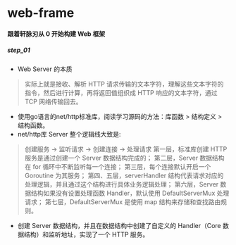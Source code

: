 # web-frame
#### 跟着轩脉刃从 0 开始构建 Web 框架
##### step_01
- Web Server 的本质
> 实际上就是接收、解析 HTTP 请求传输的文本字符，理解这些文本字符的指令，然后进行计算，再将返回值组织成 HTTP 响应的文本字符，通过 TCP 网络传输回去。
- 使用go语言的net/http标准库，阅读学习源码的方法：库函数 > 结构定义 > 结构函数。
- net/http库 Server 整个逻辑线大致是:
> 创建服务 -> 监听请求 -> 创建连接 -> 处理请求
> 第一层，标准库创建 HTTP 服务是通过创建一个 Server 数据结构完成的；
> 第二层，Server 数据结构在 for 循环中不断监听每一个连接；
> 第三层，每个连接默认开启一个 Goroutine 为其服务；
> 第四、五层，serverHandler 结构代表请求对应的处理逻辑，并且通过这个结构进行具体业务逻辑处理；
> 第六层，Server 数据结构如果没有设置处理函数 Handler，默认使用 DefaultServerMux 处理请求；
> 第七层，DefaultServerMux 是使用 map 结构来存储和查找路由规则。
- 创建 Server 数据结构，并且在数据结构中创建了自定义的 Handler（Core 数据结构）和监听地址，实现了一个 HTTP 服务。
